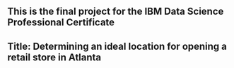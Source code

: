 ## This is the final project for the IBM Data Science Professional Certificate

## Title: Determining an ideal location for opening a retail store in Atlanta

## 
